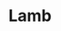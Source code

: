 ---
title: "Lamb"
summary: "Lamb is an electronic music duo formed in Manchester in 1996 by Andy Barlow and Louise Rhodes . Their musical style is a distinctive mix of trip-hop, jazz, dub, breaks and drum and bass. The duo split from 2004 to 2009."
image: "lamb.jpg"
---